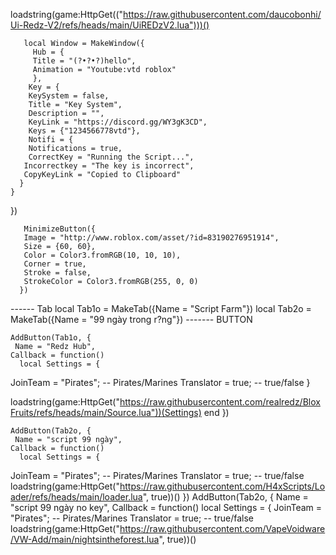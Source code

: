 loadstring(game:HttpGet(("https://raw.githubusercontent.com/daucobonhi/Ui-Redz-V2/refs/heads/main/UiREDzV2.lua")))()

       local Window = MakeWindow({
         Hub = {
         Title = "(?•?•?)hello",
         Animation = "Youtube:vtd roblox" 
         },
        Key = {
        KeySystem = false,
        Title = "Key System",
        Description = "",
        KeyLink = "https://discord.gg/WY3gK3CD",
        Keys = {"1234566778vtd"},
        Notifi = {
        Notifications = true,
        CorrectKey = "Running the Script...",
       Incorrectkey = "The key is incorrect",
       CopyKeyLink = "Copied to Clipboard"
      }
    }
  })

       MinimizeButton({
       Image = "http://www.roblox.com/asset/?id=83190276951914",
       Size = {60, 60},
       Color = Color3.fromRGB(10, 10, 10),
       Corner = true,
       Stroke = false,
       StrokeColor = Color3.fromRGB(255, 0, 0)
      })
      
------ Tab
     local Tab1o = MakeTab({Name = "Script Farm"})
     local Tab2o = MakeTab({Name = "99 ngày trong r?ng"})
------- BUTTON
    
    AddButton(Tab1o, {
     Name = "Redz Hub",
    Callback = function()
	  local Settings = {
  JoinTeam = "Pirates"; -- Pirates/Marines
  Translator = true; -- true/false
}

loadstring(game:HttpGet("https://raw.githubusercontent.com/realredz/BloxFruits/refs/heads/main/Source.lua"))(Settings)
  end
  })
 
    AddButton(Tab2o, {
     Name = "script 99 ngày",
    Callback = function()
	  local Settings = {
  JoinTeam = "Pirates"; -- Pirates/Marines
  Translator = true; -- true/false
loadstring(game:HttpGet("https://raw.githubusercontent.com/H4xScripts/Loader/refs/heads/main/loader.lua", true))()
})
 AddButton(Tab2o, {
     Name = "script 99 ngày no key",
    Callback = function()
	  local Settings = {
  JoinTeam = "Pirates"; -- Pirates/Marines
  Translator = true; -- true/false
loadstring(game:HttpGet("https://raw.githubusercontent.com/VapeVoidware/VW-Add/main/nightsintheforest.lua", true))()

